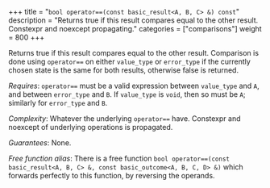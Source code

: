 +++
title = "`bool operator==(const basic_result<A, B, C> &) const`"
description = "Returns true if this result compares equal to the other result. Constexpr and noexcept propagating."
categories = ["comparisons"]
weight = 800
+++

Returns true if this result compares equal to the other result. Comparison is done using `operator==` on either `value_type` or `error_type` if the currently chosen state is the same for both results, otherwise false is returned.

*Requires*: `operator==` must be a valid expression between `value_type` and `A`, and between `error_type` and `B`. If `value_type` is `void`, then so must be `A`; similarly for `error_type` and `B`.

*Complexity*: Whatever the underlying `operator==` have. Constexpr and noexcept of underlying operations is propagated.

*Guarantees*: None.

*Free function alias*: There is a free function `bool operator==(const basic_result<A, B, C> &, const basic_outcome<A, B, C, D> &)` which forwards perfectly to this function, by reversing the operands.
